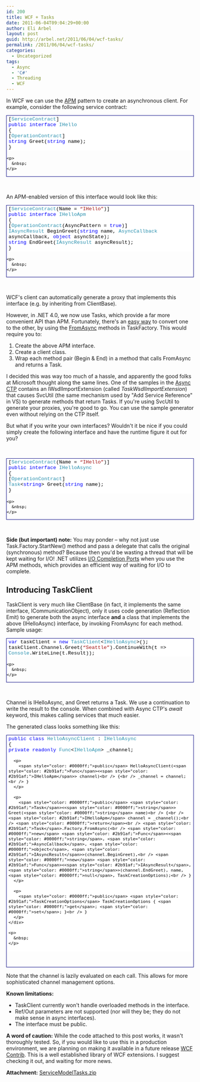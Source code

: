 ```yaml
---
id: 200
title: WCF + Tasks
date: 2011-06-04T09:04:29+00:00
author: Eli Arbel
layout: post
guid: http://arbel.net/2011/06/04/wcf-tasks/
permalink: /2011/06/04/wcf-tasks/
categories:
  - Uncategorized
tags:
  - Async
  - 'C#'
  - Threading
  - WCF
---
```

In WCF we can use the [APM](http://msdn.microsoft.com/en-us/magazine/cc163467.aspx) pattern to create an asynchronous client. For example, consider the following service contract:

<div id="scid:9ce6104f-a9aa-4a17-a79f-3a39532ebf7c:47fb8b1a-d9aa-461e-9255-accaf7be613d" class="wlWriterEditableSmartContent" style="margin: 0px; display: inline; float: none; padding: 0px;">
  <div style="border: #000080 1px solid; color: #000; font-family: 'Courier New', Courier, Monospace; font-size: 10pt;">
    <div style="background-color: #ffffff; overflow: auto; padding: 2px 5px;">
      [<span style="color: #2b91af;">ServiceContract</span>]<br /> <span style="color: #0000ff;">public</span> <span style="color: #0000ff;">interface</span> <span style="color: #2b91af;">IHello</span><br /> {<br /> [<span style="color: #2b91af;">OperationContract</span>]<br /> <span style="color: #0000ff;">string</span> Greet(<span style="color: #0000ff;">string</span> name);<br /> }
    </div>
    
    <p>
      &nbsp;
    </p>
  </div>
  
  <p>
    &nbsp;
  </p>
</div>

An APM-enabled version of this interface would look like this:

<div id="scid:9ce6104f-a9aa-4a17-a79f-3a39532ebf7c:619941e5-3c1b-45d9-adc9-99e84743f8bd" class="wlWriterEditableSmartContent" style="margin: 0px; display: inline; float: none; padding: 0px;">
  <div style="border: #000080 1px solid; color: #000; font-family: 'Courier New', Courier, Monospace; font-size: 10pt;">
    <div style="background-color: #ffffff; max-height: 300px; overflow: auto; padding: 2px 5px;">
      [<span style="color: #2b91af;">ServiceContract</span>(Name = <span style="color: #a31515;">&#8220;IHello&#8221;</span>)]<br /> <span style="color: #0000ff;">public</span> <span style="color: #0000ff;">interface</span> <span style="color: #2b91af;">IHelloApm</span><br /> {<br /> [<span style="color: #2b91af;">OperationContract</span>(AsyncPattern = <span style="color: #0000ff;">true</span>)]<br /> <span style="color: #2b91af;">IAsyncResult</span> BeginGreet(<span style="color: #0000ff;">string</span> name, <span style="color: #2b91af;">AsyncCallback</span> asyncCallback, <span style="color: #0000ff;">object</span> asyncState);<br /> <span style="color: #0000ff;">string</span> EndGreet(<span style="color: #2b91af;">IAsyncResult</span> asyncResult);<br /> }
    </div>
    
    <p>
      &nbsp;
    </p>
  </div>
  
  <p>
    &nbsp;
  </p>
</div>

WCF's client can automatically generate a proxy that implements this interface (e.g. by inheriting from ClientBase<IHelloApm>).

However, in .NET 4.0, we now use Tasks, which provide a far more convenient API than APM. Fortunately, there's an [easy way](http://blogs.msdn.com/b/pfxteam/archive/2009/06/09/9716439.aspx) to convert one to the other, by using the [FromAsync](http://msdn.microsoft.com/en-us/library/system.threading.tasks.taskfactory.fromasync.aspx) methods in TaskFactory. This would require you to:

  1. Create the above APM interface.
  2. Create a client class.
  3. Wrap each method pair (Begin & End) in a method that calls FromAsync and returns a Task.

I decided this was way too much of a hassle, and apparently the good folks at Microsoft thought along the same lines. One of the samples in the [Async CTP](http://msdn.microsoft.com/en-us/vstudio/gg316360) contains an IWsdlImportExtension (called _TaskWsdlImportExtension_) that causes SvcUtil (the same mechanism used by "Add Service Reference" in VS) to generate methods that return Tasks. If you're using SvcUtil to generate your proxies, you're good to go. You can use the sample generator even without relying on the CTP itself.

But what if you write your own interfaces? Wouldn't it be nice if you could simply create the following interface and have the runtime figure it out for you?

&nbsp;

<div id="scid:9ce6104f-a9aa-4a17-a79f-3a39532ebf7c:dbf9f7b6-6bae-428a-b8e7-7eb41eeffad7" class="wlWriterEditableSmartContent" style="margin: 0px; display: inline; float: none; padding: 0px;">
  <div style="border: #000080 1px solid; color: #000; font-family: 'Courier New', Courier, Monospace; font-size: 10pt;">
    <div style="background-color: #ffffff; overflow: auto; padding: 2px 5px;">
      [<span style="color: #2b91af;">ServiceContract</span>(Name = <span style="color: #a31515;">&#8220;IHello&#8221;</span>)]<br /> <span style="color: #0000ff;">public</span> <span style="color: #0000ff;">interface</span> <span style="color: #2b91af;">IHelloAsync</span><br /> {<br /> [<span style="color: #2b91af;">OperationContract</span>]<br /> <span style="color: #2b91af;">Task</span><<span style="color: #0000ff;">string</span>> Greet(<span style="color: #0000ff;">string</span> name);<br /> }
    </div>
    
    <p>
      &nbsp;
    </p>
  </div>
  
  <p>
    &nbsp;
  </p>
</div>

**Side (but important) note:** You may ponder &#8211; why not just use Task.Factory.StartNew() method and pass a delegate that calls the original (synchronous) method? Because then you'd be wasting a thread that will be kept waiting for I/O! .NET utilizes [I/O Completion Ports](http://msdn.microsoft.com/en-us/library/aa365198) when you use the APM methods, which provides an efficient way of waiting for I/O to complete.

## Introducing TaskClient<T>

TaskClient is very much like ClientBase (in fact, it implements the same interface, ICommunicationObject), only it uses code generation (Reflection Emit) to generate both the async interface **and** a class that implements the above (IHelloAsync) interface, by invoking FromAsync for each method. Sample usage:

<div id="scid:9ce6104f-a9aa-4a17-a79f-3a39532ebf7c:1b8ee9b0-cfc4-4f90-b705-74edfbc8e1b3" class="wlWriterEditableSmartContent" style="margin: 0px; display: inline; float: none; padding: 0px;">
  <div style="border: #000080 1px solid; color: #000; font-family: 'Courier New', Courier, Monospace; font-size: 10pt;">
    <div style="background-color: #ffffff; overflow: auto; padding: 2px 5px;">
      <span style="color: #0000ff;">var</span> taskClient = <span style="color: #0000ff;">new</span> <span style="color: #2b91af;">TaskClient</span><<span style="color: #2b91af;">IHelloAsync</span>>();<br /> taskClient.Channel.Greet(<span style="color: #a31515;">&#8220;Seattle&#8221;</span>).ContinueWith(t => <span style="color: #2b91af;">Console</span>.WriteLine(t.Result));
    </div>
    
    <p>
      &nbsp;
    </p>
  </div>
  
  <p>
    &nbsp;
  </p>
</div>

Channel is IHelloAsync, and Greet returns a Task. We use a continuation to write the result to the console. When combined with Async CTP's _await_ keyword, this makes calling services that much easier.

The generated class looks something like this:

<div id="scid:9ce6104f-a9aa-4a17-a79f-3a39532ebf7c:ac30520c-f45e-48d9-89df-745c16308523" class="wlWriterEditableSmartContent" style="margin: 0px; display: inline; float: none; padding: 0px;">
  <div style="border: #000080 1px solid; color: #000; font-family: 'Courier New', Courier, Monospace; font-size: 10pt;">
    <div style="background-color: #ffffff; overflow: auto; padding: 2px 5px;">
      <span style="color: #0000ff;">public</span> <span style="color: #0000ff;">class</span> <span style="color: #2b91af;">HelloAsyncClient</span> : <span style="color: #2b91af;">IHelloAsync</span><br /> {<br /> <span style="color: #0000ff;">private</span> <span style="color: #0000ff;">readonly</span> <span style="color: #2b91af;">Func</span><<span style="color: #2b91af;">IHelloApm</span>> _channel;&nbsp;</p> 
      
      <p>
        <span style="color: #0000ff;">public</span> HelloAsyncClient(<span style="color: #2b91af;">Func</span><<span style="color: #2b91af;">IHelloApm</span>> channel)<br /> {<br /> _channel = channel;<br /> }
      </p>
      
      <p>
        <span style="color: #0000ff;">public</span> <span style="color: #2b91af;">Task</span><<span style="color: #0000ff;">string</span>> Greet(<span style="color: #0000ff;">string</span> name)<br /> {<br /> <span style="color: #2b91af;">IHelloApm</span> channel = _channel();<br /> <span style="color: #0000ff;">return</span><br /> <span style="color: #2b91af;">Task</span>.Factory.FromAsync(<br /> <span style="color: #0000ff;">new</span> <span style="color: #2b91af;">Func</span><<span style="color: #0000ff;">string</span>, <span style="color: #2b91af;">AsyncCallback</span>, <span style="color: #0000ff;">object</span>, <span style="color: #2b91af;">IAsyncResult</span>>(channel.BeginGreet),<br /> <span style="color: #0000ff;">new</span> <span style="color: #2b91af;">Func</span><<span style="color: #2b91af;">IAsyncResult</span>, <span style="color: #0000ff;">string</span>>(channel.EndGreet), name, <span style="color: #0000ff;">null</span>, TaskCreationOptions);<br /> }
      </p>
      
      <p>
        <span style="color: #0000ff;">public</span> <span style="color: #2b91af;">TaskCreationOptions</span> TaskCreationOptions { <span style="color: #0000ff;">get</span>; <span style="color: #0000ff;">set</span>; }<br /> }
      </p>
    </div>
    
    <p>
      &nbsp;
    </p>
  </div>
  
  <p>
    &nbsp;
  </p>
</div>

Note that the channel is lazily evaluated on each call. This allows for more sophisticated channel management options.

**Known limitations:**

  * TaskClient currently won't handle overloaded methods in the interface.
  * Ref/Out parameters are not supported (nor will they be; they do not make sense in async interfaces).
  * The interface must be public.

**A word of caution:** While the code attached to this post works, it wasn't thoroughly tested. So, if you would like to use this in a production environment, we are planning on making it available in a future release [WCF Contrib](http://wcfcontrib.codeplex.com/). This is a well established library of WCF extensions. I suggest checking it out, and waiting for more news.

**Attachment:** [ServiceModelTasks.zip](https://arbel.net/wp-content/uploads/2011/06/ServiceModelTasks.zip)